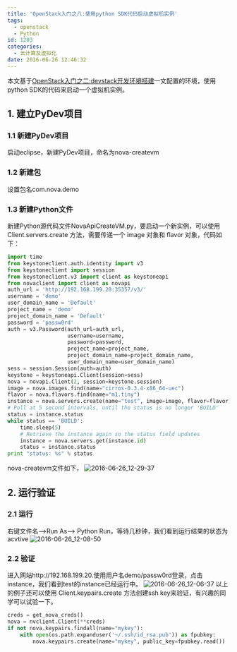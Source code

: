 ```yaml
---
title: 'OpenStack入门之八:使用python SDK代码启动虚拟机实例'
tags:
  - openstack
  - Python
id: 1203
categories:
  - 云计算及虚拟化
date: 2016-06-26 12:46:32
---
```


本文基于[OpenStack入门之二:devstack开发环境搭建](/2016/05/openstack-devstack/)一文配置的环境，使用python SDK的代码来启动一个虚拟机实例。
## 1. 建立PyDev项目
### 1.1 新建PyDev项目
启动eclipse，新建PyDev项目，命名为nova-createvm
### 1.2 新建包
设置包名com.nova.demo
### 1.3 新建Python文件
新建Python源代码文件NovaApiCreateVM.py，要启动一个新实例，可以使用 Client.servers.create 方法，需要传递一个 image 对象和 flavor 对象，代码如下：

```python
import time
from keystoneclient.auth.identity import v3
from keystoneclient import session
from keystoneclient.v3 import client as keystoneapi
from novaclient import client as novapi
auth_url = 'http://192.168.199.20:35357/v3/'
username = 'demo'
user_domain_name = 'Default'
project_name = 'demo'
project_domain_name = 'Default'
password = 'passw0rd'
auth = v3.Password(auth_url=auth_url,
                   username=username,
                   password=password,
                   project_name=project_name,
                   project_domain_name=project_domain_name,
                   user_domain_name=user_domain_name)
sess = session.Session(auth=auth)
keystone = keystoneapi.Client(session=sess)
nova = novapi.Client(2, session=keystone.session)
image = nova.images.find(name="cirros-0.3.4-x86_64-uec")
flavor = nova.flavors.find(name="m1.tiny")
instance = nova.servers.create(name="test", image=image, flavor=flavor)
# Poll at 5 second intervals, until the status is no longer 'BUILD'
status = instance.status
while status == 'BUILD':
    time.sleep(5)
    # Retrieve the instance again so the status field updates
    instance = nova.servers.get(instance.id)
    status = instance.status
print "status: %s" % status
```    
nova-createvm文件如下，
![2016-06-26_12-29-37](http://orufryv17.bkt.clouddn.com/wp-content/uploads/2016/06/2016-06-26_12-29-37.jpg)

## 2. 运行验证
### 2.1 运行
右键文件名-->Run As--> Python Run，等待几秒钟，我们看到运行结果的状态为acvtive
![2016-06-26_12-08-50](http://orufryv17.bkt.clouddn.com/wp-content/uploads/2016/06/2016-06-26_12-08-50.jpg)
### 2.2 验证
进入网站http://192.168.199.20.使用用户名demo/passw0rd登录，点击instance，我们看到test的instance已经运行中。
![2016-06-26_12-06-37](http://orufryv17.bkt.clouddn.com/wp-content/uploads/2016/06/2016-06-26_12-06-37.jpg)
以上的例子还可以使用 Client.keypairs.create 方法创建ssh key来验证，有兴趣的同学可以试验一下。

```python
creds = get_nova_creds()
nova = nvclient.Client(**creds)
if not nova.keypairs.findall(name="mykey"):
    with open(os.path.expanduser('~/.ssh/id_rsa.pub')) as fpubkey:
        nova.keypairs.create(name="mykey", public_key=fpubkey.read())
```    